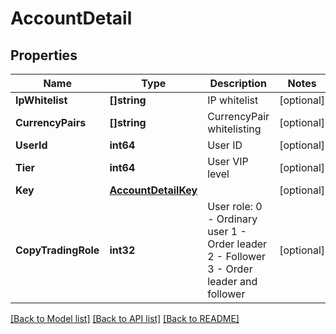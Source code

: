 # AccountDetail

## Properties

Name | Type | Description | Notes
------------ | ------------- | ------------- | -------------
**IpWhitelist** | **[]string** | IP whitelist | [optional] 
**CurrencyPairs** | **[]string** | CurrencyPair whitelisting | [optional] 
**UserId** | **int64** | User ID | [optional] 
**Tier** | **int64** | User VIP level | [optional] 
**Key** | [**AccountDetailKey**](AccountDetail_key.md) |  | [optional] 
**CopyTradingRole** | **int32** | User role: 0 - Ordinary user 1 - Order leader 2 - Follower 3 - Order leader and follower | [optional] 

[[Back to Model list]](../README.md#documentation-for-models) [[Back to API list]](../README.md#documentation-for-api-endpoints) [[Back to README]](../README.md)


